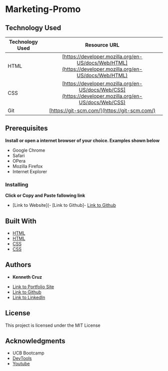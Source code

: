 # **Marketing-Promo**

## **Technology Used**

| Technology Used         | Resource URL           | 
| ------------- |:-------------:| 
| HTML    | [https://developer.mozilla.org/en-US/docs/Web/HTML](https://developer.mozilla.org/en-US/docs/Web/HTML)|  
| CSS     | [https://developer.mozilla.org/en-US/docs/Web/CSS](https://developer.mozilla.org/en-US/docs/Web/CSS)      |   
| Git | [https://git-scm.com/](https://git-scm.com/)     |    



## **Prerequisites**
**Install or open a internet browser of your choice. Examples shown below**
- Google Chrome
- Safari
- OPera
- Mozilla Firefox
- Internet Explorer

### **Installing**
**Click or Copy and Paste fallowing link**
- [Link to Website](- [Link to Github]- [Link to Github](https://cruzkenneth504.github.io/marketing-promo/)

## **Built With**

* [HTML](https://developer.mozilla.org/en-US/docs/Web/HTML)
* [HTML](https://www.w3schools.com/html/default.asp)   
* [CSS](https://developer.mozilla.org/en-US/docs/Web/CSS)
* [CSS](https://www.w3schools.com/css/default.asp)

## **Authors**

* **Kenneth Cruz** 


- [Link to Portfolio Site](#)
- [Link to Github](https://github.com/)
- [Link to LinkedIn](https://www.linkedin.com/)
       
## License

This project is licensed under the MIT License

## **Acknowledgments**

* UCB Bootcamp
* [DevTools](https://dev.to/)
* [Youtube](https://www.youtube.com/)